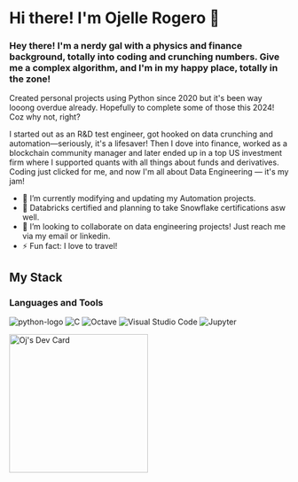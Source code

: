 # Hi there! I'm Ojelle Rogero 👋

### Hey there! I'm a nerdy gal with a physics and finance background, totally into coding and crunching numbers. Give me a complex algorithm, and I'm in my happy place, totally in the zone!

Created personal projects using Python since 2020 but it's been way looong overdue already. Hopefully to complete some of those this 2024! Coz why not, right?

I started out as an R&D test engineer, got hooked on data crunching and automation—seriously, it's a lifesaver! Then I dove into finance, worked as a blockchain community manager and later ended up in a top US investment firm where I supported quants with all things about funds and derivatives. Coding just clicked for me, and now I'm all about Data Engineering — it's my jam!

- 🔭 I’m currently modifying and updating my Automation projects. 
- 🌱 Databricks certified and planning to take Snowflake certifications asw well.
- 👯 I’m looking to collaborate on data engineering projects! Just reach me via my email or linkedin.
- ⚡ Fun fact: I love to travel! 

## My Stack

### Languages and Tools
![python-logo](https://github.com/ojudz08/ojudz08/assets/26113813/3097913c-48f1-43a3-b5c2-7fd19c60e306=3x3) ![C](https://img.shields.io/badge/c-%2300599C.svg?style=for-the-badge&logo=c&logoColor=white) ![Octave](https://img.shields.io/badge/OCTAVE-darkblue?style=for-the-badge&logo=octave&logoColor=fcd683) ![Visual Studio Code](https://img.shields.io/badge/Visual%20Studio%20Code-0078d7.svg?style=for-the-badge&logo=visual-studio-code&logoColor=white) ![Jupyter](https://img.shields.io/badge/Jupyter-F37626.svg?&style=for-the-badge&logo=Jupyter&logoColor=white) 

<a href="https://app.daily.dev/ojudz08"><img src="https://api.daily.dev/devcards/a6d9fe168ef844abab0dd5a82bde4047.png?r=pxa" width="250" alt="Oj's Dev Card"/></a>

<!--
**ojudz08/ojudz08** is a ✨ _special_ ✨ repository because its `README.md` (this file) appears on your GitHub profile.

I'm a programmer and love to automate processes!

Here are some ideas to get you started:

- 🔭 I’m currently working on ...
- 🌱 I’m currently learning ...
- 👯 I’m looking to collaborate on ...
- 🤔 I’m looking for help with ...
- 💬 Ask me about ...
- 📫 How to reach me: ...
- 😄 Pronouns: ...
- ⚡ Fun fact: ...
-->
